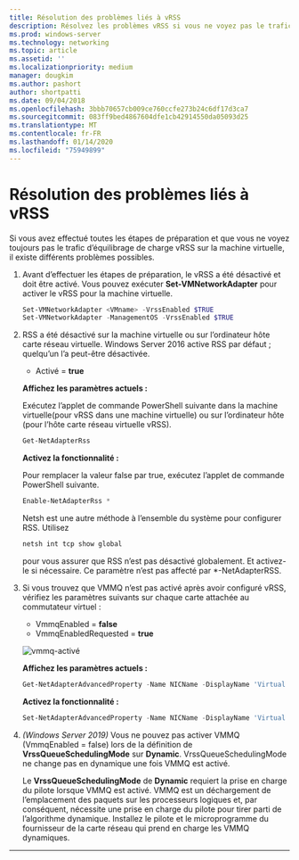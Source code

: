 ```yaml
---
title: Résolution des problèmes liés à vRSS
description: Résolvez les problèmes vRSS si vous ne voyez pas le trafic d’équilibrage de charge vRSS sur la machine virtuelle.
ms.prod: windows-server
ms.technology: networking
ms.topic: article
ms.assetid: ''
ms.localizationpriority: medium
manager: dougkim
ms.author: pashort
author: shortpatti
ms.date: 09/04/2018
ms.openlocfilehash: 3bbb70657cb009ce760ccfe273b24c6df17d3ca7
ms.sourcegitcommit: 083ff9bed4867604dfe1cb42914550da05093d25
ms.translationtype: MT
ms.contentlocale: fr-FR
ms.lasthandoff: 01/14/2020
ms.locfileid: "75949899"
---
```

# <a name="resolve-vrss-issues"></a>Résolution des problèmes liés à vRSS

Si vous avez effectué toutes les étapes de préparation et que vous ne voyez toujours pas le trafic d’équilibrage de charge vRSS sur la machine virtuelle, il existe différents problèmes possibles.

1. Avant d’effectuer les étapes de préparation, le vRSS a été désactivé et doit être activé. Vous pouvez exécuter **Set-VMNetworkAdapter** pour activer le vRSS pour la machine virtuelle.

   ```PowerShell
   Set-VMNetworkAdapter <VMname> -VrssEnabled $TRUE
   Set-VMNetworkAdapter -ManagementOS -VrssEnabled $TRUE
   ```

2. RSS a été désactivé sur la machine virtuelle ou sur l’ordinateur hôte carte réseau virtuelle. Windows Server 2016 active RSS par défaut ; quelqu’un l’a peut-être désactivée. 

   - Activé = **true**

   **Affichez les paramètres actuels :** 

   Exécutez l’applet de commande PowerShell suivante dans la machine virtuelle\(pour vRSS dans une machine virtuelle\) ou sur l’ordinateur hôte \(pour l’hôte carte réseau virtuelle vRSS\).

   ```PowerShell
   Get-NetAdapterRss
   ```

   **Activez la fonctionnalité :** 

   Pour remplacer la valeur false par true, exécutez l’applet de commande PowerShell suivante.

   ```PowerShell
   Enable-NetAdapterRss *
   ```
   
   Netsh est une autre méthode à l’ensemble du système pour configurer RSS. Utilisez 
   
    ```cmd
   netsh int tcp show global
   ```
   
   pour vous assurer que RSS n’est pas désactivé globalement. Et activez-le si nécessaire. Ce paramètre n’est pas affecté par *-NetAdapterRSS.

3. Si vous trouvez que VMMQ n’est pas activé après avoir configuré vRSS, vérifiez les paramètres suivants sur chaque carte attachée au commutateur virtuel :

   - VmmqEnabled = **false**
   - VmmqEnabledRequested = **true**

   ![vmmq-activé](../../media/vmmq-enabled.png)

   **Affichez les paramètres actuels :** 

   ```PowerShell
   Get-NetAdapterAdvancedProperty -Name NICName -DisplayName 'Virtual Switch RSS'
   ```

   **Activez la fonctionnalité :** 

   ```PowerShell
   Set-NetAdapterAdvancedProperty -Name NICName -DisplayName 'Virtual Switch RSS' -DisplayValue Enabled”
   ```
 
4. _(Windows Server 2019)_ Vous ne pouvez pas activer VMMQ (VmmqEnabled = false) lors de la définition de **VrssQueueSchedulingMode** sur **Dynamic**. VrssQueueSchedulingMode ne change pas en dynamique une fois VMMQ est activé.<p>Le **VrssQueueSchedulingMode** de **Dynamic** requiert la prise en charge du pilote lorsque VMMQ est activé.  VMMQ est un déchargement de l’emplacement des paquets sur les processeurs logiques et, par conséquent, nécessite une prise en charge du pilote pour tirer parti de l’algorithme dynamique.  Installez le pilote et le microprogramme du fournisseur de la carte réseau qui prend en charge les VMMQ dynamiques.



---
